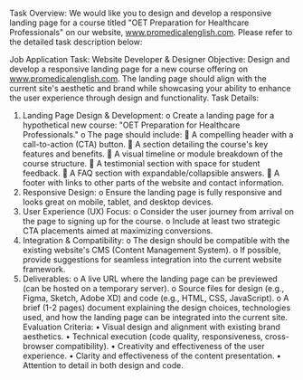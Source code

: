 Task Overview:
We would like you to design and develop a responsive landing page for a course titled "OET Preparation for Healthcare Professionals" on our website, www.promedicalenglish.com.
Please refer to the detailed task description below: 

Job Application Task: Website Developer & Designer
Objective:
Design and develop a responsive landing page for a new course offering on www.promedicalenglish.com. The landing page should align with the current site's aesthetic and brand while showcasing your ability to enhance the user experience through design and functionality.
Task Details:
1.	Landing Page Design & Development:
o	Create a landing page for a hypothetical new course: "OET Preparation for Healthcare Professionals."
o	The page should include:
	A compelling header with a call-to-action (CTA) button.
	A section detailing the course's key features and benefits.
	A visual timeline or module breakdown of the course structure.
	A testimonial section with space for student feedback.
	A FAQ section with expandable/collapsible answers.
	A footer with links to other parts of the website and contact information.
2.	Responsive Design:
o	Ensure the landing page is fully responsive and looks great on mobile, tablet, and desktop devices.
3.	User Experience (UX) Focus:
o	Consider the user journey from arrival on the page to signing up for the course.
o	Include at least two strategic CTA placements aimed at maximizing conversions.
4.	Integration & Compatibility:
o	The design should be compatible with the existing website's CMS (Content Management System).
o	If possible, provide suggestions for seamless integration into the current website framework.
5.	Deliverables:
o	A live URL where the landing page can be previewed (can be hosted on a temporary server).
o	Source files for design (e.g., Figma, Sketch, Adobe XD) and code (e.g., HTML, CSS, JavaScript).
o	A brief (1-2 pages) document explaining the design choices, technologies used, and how the landing page can be integrated into the current site.
Evaluation Criteria:
•	Visual design and alignment with existing brand aesthetics.
•	Technical execution (code quality, responsiveness, cross-browser compatibility).
•	Creativity and effectiveness of the user experience.
•	Clarity and effectiveness of the content presentation.
•	Attention to detail in both design and code.